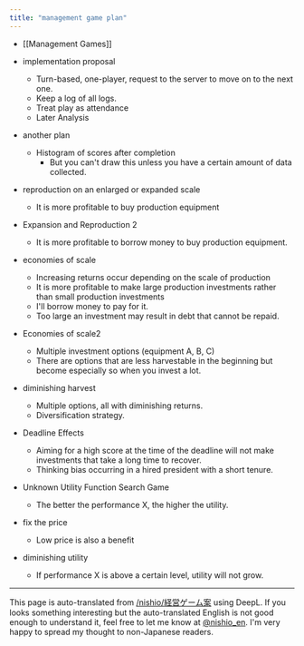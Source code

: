 ```yaml
---
title: "management game plan"
---
```


- [[Management Games]]

- implementation proposal
    - Turn-based, one-player, request to the server to move on to the next one.
    - Keep a log of all logs.
    - Treat play as attendance
    - Later Analysis
- another plan
    - Histogram of scores after completion
        - But you can't draw this unless you have a certain amount of data collected.

- reproduction on an enlarged or expanded scale
    - It is more profitable to buy production equipment
- Expansion and Reproduction 2
    - It is more profitable to borrow money to buy production equipment.
- economies of scale
    - Increasing returns occur depending on the scale of production
    - It is more profitable to make large production investments rather than small production investments
    - I'll borrow money to pay for it.
    - Too large an investment may result in debt that cannot be repaid.
- Economies of scale2
    - Multiple investment options (equipment A, B, C)
    - There are options that are less harvestable in the beginning but become especially so when you invest a lot.
- diminishing harvest
    - Multiple options, all with diminishing returns.
    - Diversification strategy.
- Deadline Effects
    - Aiming for a high score at the time of the deadline will not make investments that take a long time to recover.
    - Thinking bias occurring in a hired president with a short tenure.

- Unknown Utility Function Search Game
    - The better the performance X, the higher the utility.
- fix the price
    - Low price is also a benefit
- diminishing utility
    - If performance X is above a certain level, utility will not grow.
---
This page is auto-translated from [/nishio/経営ゲーム案](https://scrapbox.io/nishio/経営ゲーム案) using DeepL. If you looks something interesting but the auto-translated English is not good enough to understand it, feel free to let me know at [@nishio_en](https://twitter.com/nishio_en). I'm very happy to spread my thought to non-Japanese readers.